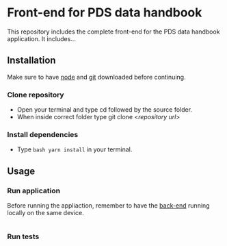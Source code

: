 # Front-end for PDS data handbook

This repository includes the complete front-end for the PDS data handbook application. It includes...

## Installation

Make sure to have [node](https://nodejs.org/en/download/) and [git](https://git-scm.com/downloads) downloaded before continuing. 

### Clone repository

- Open your terminal and type cd followed by the source folder. 
- When inside correct folder type git clone <_repository url_>


### Install dependencies

- Type  ```bash yarn install``` in your terminal.


## Usage

### Run application

Before running the appliaction, remember to have the [back-end](https://github.com/SINTEF/pds_hb_be/edit/dev/README.md) running locally on the same device. 

```yarn start
```

### Run tests

```yarn test
```

